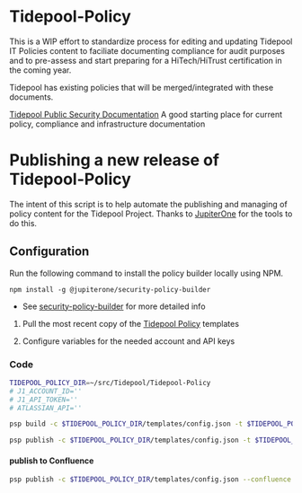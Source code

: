 # Tidepool-Policy

This is a WIP effort to standardize process for editing and updating Tidepool IT Policies content to faciliate documenting compliance for audit purposes and to pre-assess and start preparing for a HiTech/HiTrust certification in the coming year.

Tidepool has existing policies that will be merged/integrated with these documents.

[Tidepool Public Security Documentation](https://tidepool.org/security) A good starting place for current policy, compliance and infrastructure documentation

# Publishing a new release of Tidepool-Policy
The intent of this script is to help automate the publishing and managing of policy content for the Tidepool Project.
Thanks to [JupiterOne](https://github.com/JupiterOne) for the tools to do this.

## Configuration

Run the following command to install the policy builder locally using NPM.

```npm install -g @jupiterone/security-policy-builder```

- See [security-policy-builder](https://github.com/JupiterOne/security-policy-builder) for more detailed info

1. Pull the most recent copy of the [Tidepool Policy](https://github.com/tidepool-org/Tidepool-Policy.git) templates

1. Configure variables for the needed account and API keys

### Code

```sh
TIDEPOOL_POLICY_DIR=~/src/Tidepool/Tidepool-Policy
# J1_ACCOUNT_ID=''
# J1_API_TOKEN=''
# ATLASSIAN_API=''

psp build -c $TIDEPOOL_POLICY_DIR/templates/config.json -t $TIDEPOOL_POLICY_DIR/templates

psp publish -c $TIDEPOOL_POLICY_DIR/templates/config.json -t $TIDEPOOL_POLICY_DIR/templates -a $J1_ACCOUNT_ID -k $J1_API_TOKEN -u ben@tidepool.org --wait
```

#### publish to Confluence

```sh
psp publish -c $TIDEPOOL_POLICY_DIR/templates/config.json --confluence --site tidepool --space TPOL -u ben@tidepool.org -k $ATLASSIAN_API -d $TIDEPOOL_POLICY_DIR/docs
```


